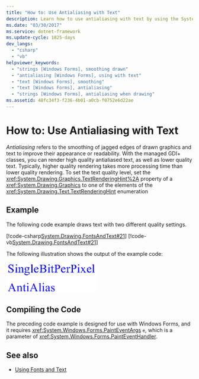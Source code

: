 ```yaml
---
title: "How to: Use Antialiasing with Text"
description: Learn how to use antialiasing with text by using the System.Drawing.Graphics.TextRenderingHint property with an enumeration's element.
ms.date: "03/30/2017"
ms.service: dotnet-framework
ms.update-cycle: 1825-days
dev_langs:
  - "csharp"
  - "vb"
helpviewer_keywords:
  - "strings [Windows Forms], smoothing drawn"
  - "antialiasing [Windows Forms], using with text"
  - "text [Windows Forms], smoothing"
  - "text [Windows Forms], antialiasing"
  - "strings [Windows Forms], antialiasing when drawing"
ms.assetid: 48fc34f3-f236-4b01-a0cb-f0752e6d22ae
---
```

# How to: Use Antialiasing with Text

*Antialiasing* refers to the smoothing of jagged edges of drawn graphics and text to improve their appearance or readability. With the managed GDI+ classes, you can render high quality antialiased text, as well as lower quality text. Typically, higher quality rendering takes more processing time than lower quality rendering. To set the text quality level, set the <xref:System.Drawing.Graphics.TextRenderingHint%2A> property of a <xref:System.Drawing.Graphics> to one of the elements of the <xref:System.Drawing.Text.TextRenderingHint> enumeration

## Example

The following code example draws text with two different quality settings.

[!code-csharp[System.Drawing.FontsAndText#21](~/samples/snippets/csharp/VS_Snippets_Winforms/System.Drawing.FontsAndText/CS/Class1.cs#21)]
[!code-vb[System.Drawing.FontsAndText#21](~/samples/snippets/visualbasic/VS_Snippets_Winforms/System.Drawing.FontsAndText/VB/Class1.vb#21)]

The following illustration shows the output of the example code:

![Screenshot that shows text with two different quality settings.](./media/how-to-use-antialiasing-with-text/antialiasing-text-quality-settings.png)

## Compiling the Code

The preceding code example is designed for use with Windows Forms, and it requires <xref:System.Windows.Forms.PaintEventArgs> `e`, which is a parameter of <xref:System.Windows.Forms.PaintEventHandler>.

## See also

- [Using Fonts and Text](using-fonts-and-text.md)

